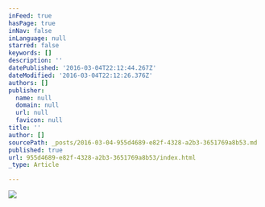 ```yaml
---
inFeed: true
hasPage: true
inNav: false
inLanguage: null
starred: false
keywords: []
description: ''
datePublished: '2016-03-04T22:12:44.267Z'
dateModified: '2016-03-04T22:12:26.376Z'
authors: []
publisher:
  name: null
  domain: null
  url: null
  favicon: null
title: ''
author: []
sourcePath: _posts/2016-03-04-955d4689-e82f-4328-a2b3-3651769a8b53.md
published: true
url: 955d4689-e82f-4328-a2b3-3651769a8b53/index.html
_type: Article

---
```

![](https://the-grid-user-content.s3-us-west-2.amazonaws.com/f6147e8c-fe4d-4214-9b42-61d5b073e4ae.jpg)